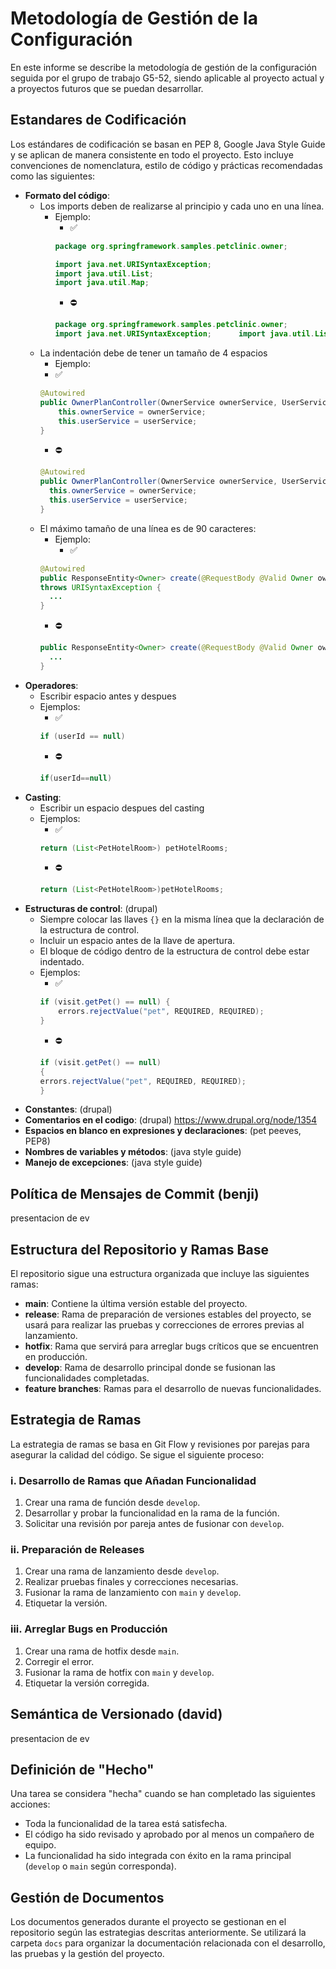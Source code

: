 # Metodología de Gestión de la Configuración

En este informe se describe la metodología de gestión de la configuración seguida por el grupo de trabajo G5-52, siendo aplicable al proyecto actual y a proyectos futuros que se puedan desarrollar.

## Estandares de Codificación

Los estándares de codificación se basan en PEP 8, Google Java Style Guide y se aplican de manera consistente en todo el proyecto. Esto incluye convenciones de nomenclatura, estilo de código y prácticas recomendadas como las siguientes:
- **Formato del código**: 
  - Los imports deben de realizarse al principio y cada uno en una línea.
    - Ejemplo:
      - ✅
      ```java
      package org.springframework.samples.petclinic.owner;

      import java.net.URISyntaxException;
      import java.util.List;
      import java.util.Map;
        ```
        - ⛔
        ```java
        package org.springframework.samples.petclinic.owner;
      import java.net.URISyntaxException;      import java.util.List;      import java.util.Map;
        ```
  - La indentación debe de tener un tamaño de 4 espacios
    - Ejemplo:
    - ✅
    ```java
    @Autowired
    public OwnerPlanController(OwnerService ownerService, UserService userService) {
        this.ownerService = ownerService;
        this.userService = userService;
    }
    ```
    - ⛔
    ```java
    @Autowired
    public OwnerPlanController(OwnerService ownerService, UserService userService) {
      this.ownerService = ownerService;
      this.userService = userService;
    }
    ```
  - El máximo tamaño de una línea es de 90 caracteres:
    - Ejemplo:
      - ✅
    ```java
    @Autowired
    public ResponseEntity<Owner> create(@RequestBody @Valid Owner owner) 
    throws URISyntaxException {
      ...
    }
    ```
    - ⛔
    ```java
    public ResponseEntity<Owner> create(@RequestBody @Valid Owner owner) throws URISyntaxException {
      ...
    }
    ```
- **Operadores**: 
  - Escribir espacio antes y despues
  - Ejemplos:
    - ✅
    ```java
    if (userId == null)
    ```
    - ⛔
    ```java
    if(userId==null)
    ```
- **Casting**: 
  - Escribir un espacio despues del casting
  - Ejemplos:
    - ✅
    ```java
    return (List<PetHotelRoom>) petHotelRooms;
    ```
    - ⛔
    ```java
    return (List<PetHotelRoom>)petHotelRooms;
    ```
- **Estructuras de control**:  (drupal)
  - Siempre colocar las llaves `{}` en la misma línea que la declaración de la estructura de control.
  - Incluir un espacio antes de la llave de apertura.
  - El bloque de código dentro de la estructura de control debe estar indentado.
  - Ejemplos:
    - ✅
    ```java
    if (visit.getPet() == null) {
        errors.rejectValue("pet", REQUIRED, REQUIRED);
    }
    ```
    - ⛔
    ```java
    if (visit.getPet() == null) 
    {
    errors.rejectValue("pet", REQUIRED, REQUIRED);
    }
    ```
- **Constantes**: (drupal)
- **Comentarios en el codigo**: (drupal) https://www.drupal.org/node/1354
- **Espacios en blanco en expresiones y declaraciones**: (pet peeves, PEP8)
- **Nombres de variables y métodos**: (java style guide)
- **Manejo de excepciones**: (java style guide)



## Política de Mensajes de Commit (benji)

presentacion de ev

## Estructura del Repositorio y Ramas Base

El repositorio sigue una estructura organizada que incluye las siguientes ramas:

- **main**: Contiene la última versión estable del proyecto.
- **release**: Rama de preparación de versiones estables del proyecto, se usará para realizar las pruebas y correcciones de errores previas al lanzamiento.
- **hotfix**: Rama que servirá para arreglar bugs críticos que se encuentren en producción.
- **develop**: Rama de desarrollo principal donde se fusionan las funcionalidades completadas.
- **feature branches**: Ramas para el desarrollo de nuevas funcionalidades.

## Estrategia de Ramas

La estrategia de ramas se basa en Git Flow y revisiones por parejas para asegurar la calidad del código. Se sigue el siguiente proceso:

### i. Desarrollo de Ramas que Añadan Funcionalidad

1. Crear una rama de función desde `develop`.
2. Desarrollar y probar la funcionalidad en la rama de la función.
3. Solicitar una revisión por pareja antes de fusionar con `develop`.

### ii. Preparación de Releases

1. Crear una rama de lanzamiento desde `develop`.
2. Realizar pruebas finales y correcciones necesarias.
3. Fusionar la rama de lanzamiento con `main` y `develop`.
4. Etiquetar la versión.

### iii. Arreglar Bugs en Producción

1. Crear una rama de hotfix desde `main`.
2. Corregir el error.
3. Fusionar la rama de hotfix con `main` y `develop`.
4. Etiquetar la versión corregida.

## Semántica de Versionado (david)

presentacion de ev

## Definición de "Hecho"

Una tarea se considera "hecha" cuando se han completado las siguientes acciones:

- Toda la funcionalidad de la tarea está satisfecha.
- El código ha sido revisado y aprobado por al menos un compañero de equipo.
- La funcionalidad ha sido integrada con éxito en la rama principal (`develop` o `main` según corresponda).

## Gestión de Documentos

Los documentos generados durante el proyecto se gestionan en el repositorio según las estrategias descritas anteriormente. Se utilizará la carpeta `docs` para organizar la documentación relacionada con el desarrollo, las pruebas y la gestión del proyecto.

